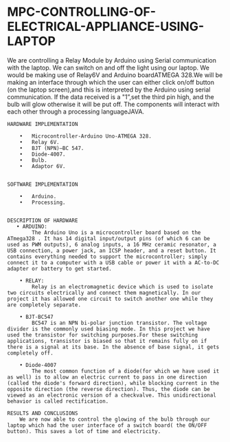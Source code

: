 # MPC-CONTROLLING-OF-ELECTRICAL-APPLIANCE-USING-LAPTOP

We are controlling a Relay Module by Arduino using Serial communication with the laptop. 
We can switch on and off the light using our laptop. We would be making use of Relay­6V and Arduino board­ATMEGA 328.We will be making an interface through which the user can either click on/off button (on the laptop screen),and this is interpreted by the Arduino using serial communication. If the data received is a "1”,set the third pin high, and the bulb will glow otherwise it will be put off. The components will interact with each other through a processing language­JAVA.


    HARDWARE IMPLEMENTATION

        •	Microcontroller-Arduino Uno-ATMEGA 328.
        •	Relay 6V.
        •	BJT (NPN)–BC 547.
        •	Diode-4007.
        •	Bulb.
        •	Adaptor 6V.


    SOFTWARE IMPLEMENTATION
    
        •	Arduino.
        •	Processing.


    DESCRIPTION OF HARDWARE    
       • ARDUINO:
            The Arduino Uno is a microcontroller board based on the ATmega328 . It has 14 digital input/output pins (of which 6 can be used as PWM outputs), 6 analog inputs, a 16 MHz ceramic resonator, a USB connection, a power jack, an ICSP header, and a reset button. It contains everything needed to support the microcontroller; simply connect it to a computer with a USB cable or power it with a AC-to-DC adapter or battery to get started.
     
        • RELAY:
            Relay is an electromagnetic device which is used to isolate two circuits electrically and connect them magnetically. In our project it has allowed one circuit to switch another one while they are completely separate. 
     
        • BJT-BC547
            BC547 is an NPN bi-polar junction transistor. The voltage divider is the commonly used biasing mode. In this project we have used the transistor for switching purposes.For these switching applications, transistor is biased so that it remains fully on if there is a signal at its base. In the absence of base signal, it gets completely off.
    
        • Diode-4007
            The most common function of a diode(for which we have used it as well) is to allow an electric current to pass in one direction (called the diode's forward direction), while blocking current in the opposite direction (the reverse direction). Thus, the diode can be viewed as an electronic version of a checkvalve. This unidirectional behavior is called rectification.

    RESULTS AND CONCLUSIONS
        We are now able to control the glowing of the bulb through our laptop which had the user interface of a switch board( the ON/OFF button). This saves a lot of time and electricity.
